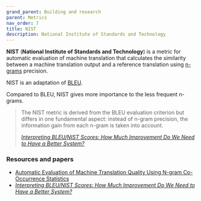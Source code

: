 ```yaml
---
grand_parent: Building and research
parent: Metrics
nav_order: 7
title: NIST
description: National Institute of Standards and Technology
---
```


**NIST** (**National Institute of Standards and Technology**)  is a metric for automatic evaluation of machine translation that calculates the similarity between a machine translation output and a reference translation using [n-grams](/../concepts/n-gram.md) precision.

NIST is an adaptation of [BLEU](bleu.md).

Compared to BLEU, NIST gives more importance to the less frequent n-grams.

> The NIST metric is derived from the BLEU evaluation criterion but differs in one fundamental aspect: instead of n-gram precision, the information gain from each n-gram is taken into account.
>
> [*Interpreting BLEU/NIST Scores: How Much Improvement Do We Need to Have a Better System?*](#resources-and-papers)

### Resources and papers

- [Automatic Evaluation of Machine Translation Quality Using N-gram Co-Occurrence Statistics](https://aclanthology.org/www.mt-archive.info/HLT-2002-Doddington.pdf)
- [*Interpreting BLEU/NIST Scores: How Much Improvement Do We Need to Have a Better System?*](https://aclanthology.org/www.mt-archive.info/LREC-2004-Zhang.pdf)
